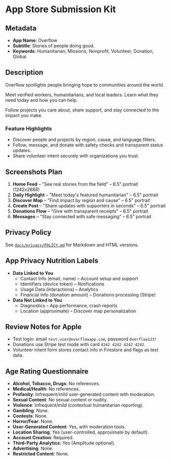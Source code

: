 # App Store Submission Kit

## Metadata
- **App Name**: Overflow
- **Subtitle**: Stories of people doing good.
- **Keywords**: Humanitarian, Missions, Nonprofit, Volunteer, Donation, Global

## Description
Overflow spotlights people bringing hope to communities around the world.

Meet verified workers, humanitarians, and local leaders. Learn what they need today and how you can help.

Follow projects you care about, share support, and stay connected to the impact you make.

### Feature Highlights
- Discover people and projects by region, cause, and language filters.
- Follow, message, and donate with safety checks and transparent status updates.
- Share volunteer intent securely with organizations you trust.

## Screenshots Plan
1. **Home Feed** – "See real stories from the field" – 6.5" portrait (1242x2688)
2. **Daily Highlight** – "Meet today's featured humanitarian" – 6.5" portrait
3. **Discover Map** – "Find impact by region and cause" – 6.5" portrait
4. **Create Post** – "Share updates with supporters in seconds" – 6.5" portrait
5. **Donations Flow** – "Give with transparent receipts" – 6.5" portrait
6. **Messages** – "Stay connected with safe messaging" – 6.5" portrait

## Privacy Policy
See [`docs/privacy/POLICY.md`](privacy/POLICY.md) for Markdown and HTML versions.

## App Privacy Nutrition Labels
- **Data Linked to You**
  - Contact Info (email, name) – Account setup and support
  - Identifiers (device token) – Notifications
  - Usage Data (interactions) – Analytics
  - Financial Info (donation amount) – Donations processing (Stripe)
- **Data Not Linked to You**
  - Diagnostics – App performance, crash reports
  - Location (approximate) – Discover map personalization

## Review Notes for Apple
- Test login: email `test.user@overflowapp.com`, password `Overflow123!`
- Donations use Stripe test mode with card `4242 4242 4242 4242`.
- Volunteer intent form stores contact info in Firestore and flags as test data.

## Age Rating Questionnaire
- **Alcohol, Tobacco, Drugs**: No references.
- **Medical/Health**: No references.
- **Profanity**: Infrequent/mild user-generated content with moderation.
- **Sexual Content**: No sexual content or nudity.
- **Violence**: Infrequent/mild (contextual humanitarian reporting).
- **Gambling**: None.
- **Contests**: None.
- **Horror/Fear**: None.
- **User-Generated Content**: Yes, with moderation tools.
- **Location Sharing**: Yes (user-controlled, approximate by default).
- **Account Creation**: Required.
- **Third-Party Analytics**: Yes (Amplitude optional).
- **Advertising**: None.
- **Restricted Content**: None.
